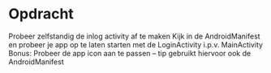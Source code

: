 # Opdracht
Probeer zelfstandig de inlog activity af te maken
Kijk in de AndroidManifest en probeer je app op te laten starten met de LoginActivity i.p.v. MainActivity
Bonus: Probeer de app icon aan te passen – tip gebruikt hiervoor ook de AndroidManifest
